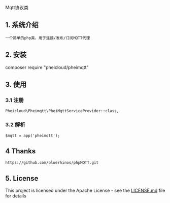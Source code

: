Mqtt协议类

## 1. 系统介绍

```
一个简单的php类，用于连接/发布/订阅MQTT代理
```

## 2. 安装

composer require "pheicloud/pheimqtt"

## 3. 使用


### 3.1 注册

```
Pheicloud\Pheimqtt\PheiMqttServiceProvider::class,

```
### 3.2 解析
```
$mqtt = app('pheimqtt');
```

## 4 Thanks
```
https://github.com/bluerhinos/phpMQTT.git
```

## 5. License

This project is licensed under the Apache License - see the [LICENSE.md](LICENSE.md) file for details
